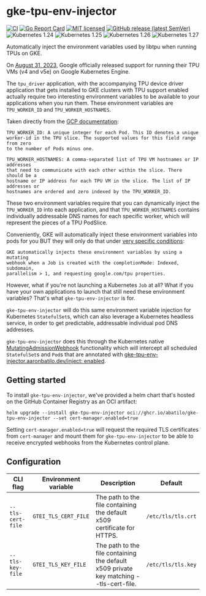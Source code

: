 # gke-tpu-env-injector
[![CI](https://github.com/abatilo/gke-tpu-env-injector/actions/workflows/main.yaml/badge.svg)](https://github.com/abatilo/gke-tpu-env-injector/actions/workflows/main.yaml)
[![Go Report Card](https://goreportcard.com/badge/github.com/abatilo/gke-tpu-env-injector)](https://goreportcard.com/report/github.com/abatilo/gke-tpu-env-injector)
[![MIT licensed](https://img.shields.io/badge/license-MIT-blue.svg)](https://raw.githubusercontent.com/abatilo/gke-tpu-env-injector/main/LICENSE)
[![GitHub release (latest SemVer)](https://img.shields.io/github/v/release/abatilo/gke-tpu-env-injector)](https://github.com/abatilo/gke-tpu-env-injector/releases/latest)
![Kubernetes 1.24](https://img.shields.io/badge/Kubernetes-v1.24-green?logo=Kubernetes&style=flat&color=326CE5&logoColor=white)
![Kubernetes 1.25](https://img.shields.io/badge/Kubernetes-v1.25-green?logo=Kubernetes&style=flat&color=326CE5&logoColor=white)
![Kubernetes 1.26](https://img.shields.io/badge/Kubernetes-v1.26-green?logo=Kubernetes&style=flat&color=326CE5&logoColor=white)
![Kubernetes 1.27](https://img.shields.io/badge/Kubernetes-v1.27-green?logo=Kubernetes&style=flat&color=326CE5&logoColor=white)

Automatically inject the environment variables used by libtpu when running TPUs
on GKE.

On [August 31,
2023](https://web.archive.org/web/20230904230811/https://cloud.google.com/blog/products/compute/how-to-use-cloud-tpus-with-gke),
Google officially released support for running their TPU VMs (v4 and v5e) on
Google Kubernetes Engine.

The `tpu_driver` application, with the accompanying TPU device driver
application that gets installed to GKE clusters with TPU support enabled
actually require two interesting environment variables to be available to your
applications when you run them. These environment variables are `TPU_WORKER_ID`
and `TPU_WORKER_HOSTNAMES`.

Taken directly from the [GCP
documentation](https://web.archive.org/web/20230904230344/https://cloud.google.com/kubernetes-engine/docs/how-to/tpus#:~:text=TPU_WORKER_ID%3A%20A%20unique,the%20TPU_WORKER_ID.):

```
TPU_WORKER_ID: A unique integer for each Pod. This ID denotes a unique
worker-id in the TPU slice. The supported values for this field range from zero
to the number of Pods minus one.

TPU_WORKER_HOSTNAMES: A comma-separated list of TPU VM hostnames or IP addresses
that need to communicate with each other within the slice. There should be a
hostname or IP address for each TPU VM in the slice. The list of IP addresses or
hostnames are ordered and zero indexed by the TPU_WORKER_ID.
```

These two environment variables require that you can dynamically inject the
`TPU_WORKER_ID` into each application, and that `TPU_WORKER_HOSTNAMES` contains
individually addressable DNS names for each specific worker, which will
represent the pieces of a TPU PodSlice.

Conveniently, GKE will automatically inject these environment variables into
pods for you BUT they will only do that under [very specific
conditions](https://web.archive.org/web/20230904230344/https://cloud.google.com/kubernetes-engine/docs/how-to/tpus#:~:text=GKE%20automatically%20injects%20these%20environment%20variables%20by%20using%20a%20mutating%20webhook%20when%20a%20Job%20is%20created%20with%20the%20completionMode%3A%20Indexed%2C%20subdomain%2C%20parallelism%20%3E%201%2C%20and%20requesting%20google.com/tpu%20properties.):

```
GKE automatically injects these environment variables by using a mutating
webhook when a Job is created with the completionMode: Indexed, subdomain,
parallelism > 1, and requesting google.com/tpu properties.
```

However, what if you're not launching a Kubernetes `Job` at all? What if you
have your own applications to launch that still need these environment
variables? That's what `gke-tpu-env-injector` is for.

`gke-tpu-env-injector` will do this same environment variable injection for
Kubernetes `StatefulSet`s, which can also leverage a Kubernetes headless
service, in order to get predictable, addressable individual pod DNS addresses.

`gke-tpu-env-injector` does this through the Kubernetes native
[MutatingAdmissionWebhook](https://kubernetes.io/docs/reference/access-authn-authz/admission-controllers/#mutatingadmissionwebhook)
functionality which will intercept all scheduled `StatefulSet`s and `Pod`s that
are annotated with [gke-tpu-env-injector.aaronbatilo.dev/inject:
enabled](https://github.com/abatilo/gke-tpu-env-injector/blob/c64e8bd9c9c60413c2032dea68a8ccb4b3d87138/chart/templates/mutatingwebhook.yaml#L29-L29).

## Getting started

To install `gke-tpu-env-injector`, we've provided a helm chart that's hosted on
the GitHub Container Registry as an OCI artifact:

```
helm upgrade --install gke-tpu-env-injector oci://ghcr.io/abatilo/gke-tpu-env-injector --set cert-manager.enabled=true
```

Setting `cert-manager.enabled=true` will request the required TLS certificates
from `cert-manager` and mount them for `gke-tpu-env-injector` to be able to
receive encrypted webhooks from the Kubernetes control plane.

## Configuration

| CLI flag | Environment variable | Description | Default |
| -------- | -------------------- | ----------- | ------- |
| `--tls-cert-file` | `GTEI_TLS_CERT_FILE` | The path to the file containing the default x509 certificate for HTTPS.                | `/etc/tls/tls.crt`
| `--tls-key-file`  | `GTEI_TLS_KEY_FILE`  | The path to the file containing the default x509 private key matching --tls-cert-file. | `/etc/tls/tls.key`
